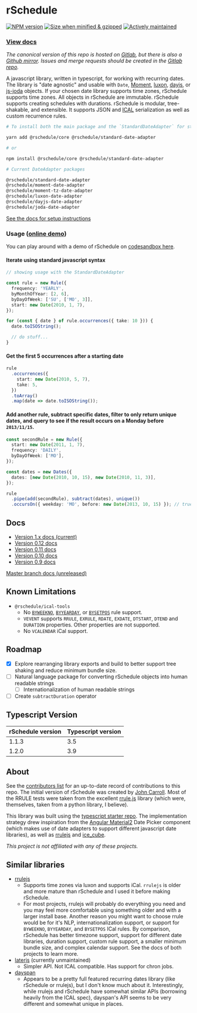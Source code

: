 # rSchedule

[![NPM version](https://flat.badgen.net/npm/v/@rschedule/core)](https://www.npmjs.com/package/@rschedule/core) [![Size when minified & gzipped](https://flat.badgen.net/bundlephobia/minzip/@rschedule/core)](https://bundlephobia.com/result?p=@rschedule/core) [![Actively maintained](https://flat.badgen.net/badge/Maintenance%20level/Actively%20Maintained/green)](https://gist.github.com/cheerfulstoic/d107229326a01ff0f333a1d3476e068d)

### [View docs](#docs)

_The canonical version of this repo is hosted on [Gitlab](https://gitlab.com/john.carroll.p/rschedule), but there is also a [Github mirror](https://github.com/jorroll/rschedule). Issues and merge requests should be created in the [Gitlab repo](https://gitlab.com/john.carroll.p/rschedule)._

A javascript library, written in typescript, for working with recurring dates. The library is "date agnostic" and usable with `Date`, [Moment](https://momentjs.com), [luxon](https://moment.github.io/luxon/), [dayjs](https://day.js.org/), or [js-joda](https://github.com/js-joda/js-joda) objects. If your chosen date library supports time zones, rSchedule supports time zones. All objects in rSchedule are immutable. rSchedule supports creating schedules with durations. rSchedule is modular, tree-shakable, and extensible. It supports JSON and [ICAL](https://tools.ietf.org/html/rfc5545) serialization as well as custom recurrence rules.

```bash
# To install both the main package and the `StandardDateAdapter` for standard javascript dates */

yarn add @rschedule/core @rschedule/standard-date-adapter

# or

npm install @rschedule/core @rschedule/standard-date-adapter

# Current DateAdapter packages

@rschedule/standard-date-adapter
@rschedule/moment-date-adapter
@rschedule/moment-tz-date-adapter
@rschedule/luxon-date-adapter
@rschedule/dayjs-date-adapter
@rschedule/joda-date-adapter
```

[See the docs for setup instructions](#docs)

### Usage ([online demo](https://codesandbox.io/s/rschedule-starter-pxezu?fontsize=14&module=/src/index.ts))

You can play around with a demo of rSchedule on [codesandbox here](https://codesandbox.io/s/rschedule-starter-pxezu?fontsize=14&module=/src/index.ts).

#### Iterate using standard javascript syntax

```typescript
// showing usage with the StandardDateAdapter

const rule = new Rule({
  frequency: 'YEARLY',
  byMonthOfYear: [2, 6],
  byDayOfWeek: ['SU', ['MO', 3]],
  start: new Date(2010, 1, 7),
});

for (const { date } of rule.occurrences({ take: 10 })) {
  date.toISOString();

  // do stuff...
}
```

#### Get the first 5 occurrences after a starting date

```typescript
rule
  .occurrences({
    start: new Date(2010, 5, 7),
    take: 5,
  })
  .toArray()
  .map(date => date.toISOString());
```

#### Add another rule, subtract specific dates, filter to only return unique dates, and query to see if the result occurs on a Monday before `2013/11/15`.

```typescript
const secondRule = new Rule({
  start: new Date(2011, 1, 7),
  frequency: 'DAILY',
  byDayOfWeek: ['MO'],
});

const dates = new Dates({
  dates: [new Date(2010, 10, 15), new Date(2010, 11, 3)],
});

rule
  .pipe(add(secondRule), subtract(dates), unique())
  .occursOn({ weekday: 'MO', before: new Date(2013, 10, 15) }); // true
```

## Docs

- [Version 1.x docs (current)](https://dynodocs.dev/d/gitlab/john.carroll.p/rschedule/branch/v1/docs/1.%20Introduction.md)
- [Version 0.12 docs](https://gitlab.com/john.carroll.p/rschedule/tree/v0.12/docs)
- [Version 0.11 docs](https://gitlab.com/john.carroll.p/rschedule/tree/v0.11/docs)
- [Version 0.10 docs](https://gitlab.com/john.carroll.p/rschedule/tree/f46bf244370dd476633b944e424096a6ae629305/docs)
- [Version 0.9 docs](https://gitlab.com/john.carroll.p/rschedule/tree/a80b576c981570710def8f83575a4932b12f8f34/docs)

[Master branch docs (unreleased)](https://dynodocs.dev/d/gitlab/john.carroll.p/rschedule/branch/master/docs/1.%20Introduction.md)

## Known Limitations

- `@rschedule/ical-tools`
  - No [`BYWEEKNO`](https://gitlab.com/john.carroll.p/rschedule/issues/2), [`BYYEARDAY`](https://gitlab.com/john.carroll.p/rschedule/issues/3), or [`BYSETPOS`](https://gitlab.com/john.carroll.p/rschedule/issues/4) rule support.
  - `VEVENT` supports `RRULE`, `EXRULE`, `RDATE`, `EXDATE`, `DTSTART`, `DTEND` and `DURATION` properties. Other properties are not supported.
  - No `VCALENDAR` iCal support.

## Roadmap

- [x] Explore rearranging library exports and build to better support tree shaking and reduce minimum bundle size.
- [ ] Natural language package for converting rSchedule objects into human readable strings
  - [ ] Internationalization of human readable strings
- [ ] Create `subtractDuration` operator

## Typescript Version

| rSchedule version | Typescript version |
| ----------------- | ------------------ |
| 1.1.3             | 3.5                |
| 1.2.0             | 3.9                |

## About

See the [contributors list](https://gitlab.com/john.carroll.p/rschedule/-/graphs/master) for an up-to-date record of contributions to this repo. The initial version of rSchedule was created by [John Carroll](https://gitlab.com/john.carroll.p). Most of the RRULE tests were taken from the excellent [rrule.js](https://github.com/jakubroztocil/rrule) library (which were, themselves, taken from a python library, I believe).

This library was built using the [typescript starter repo](https://github.com/bitjson/typescript-starter). The implementation strategy drew inspiration from the [Angular Material2](https://github.com/angular/material2) Date Picker component (which makes use of date adapters to support different javascript date libraries), as well as [rrulejs](https://github.com/jakubroztocil/rrule) and [ice_cube](https://github.com/seejohnrun/ice_cube).

_This project is not affiliated with any of these projects._

## Similar libraries

- [rrulejs](https://github.com/jakubroztocil/rrule)
  - Supports time zones via luxon and supports iCal. `rrulejs` is older and more mature than rSchedule and I used it before making rSchedule.
  - For most projects, rrulejs will probably do everything you need and you may feel more comfortable using something older and with a larger install base. Another reason you might want to choose rrule would be for it's NLP, internationalization support, or support for `BYWEEKNO`, `BYYEARDAY`, and `BYSETPOS` ICal rules. By comparison, rSchedule has better timezone support, support for different date libraries, duration support, custom rule support, a smaller minimum bundle size, and complex calendar support. See the docs of both projects to learn more.
- [laterjs](https://github.com/bunkat/later) (currently unmaintained)
  - Simpler API. Not ICAL compatible. Has support for chron jobs.
- [dayspan](https://github.com/ClickerMonkey/dayspan)
  - Appears to be a pretty full featured recurring dates library (like rSchedule or rrulejs), but I don't know much about it. Interestingly, while rrulejs and rSchedule have somewhat similar APIs (borrowing heavily from the ICAL spec), dayspan's API seems to be very different and somewhat unique in places.

